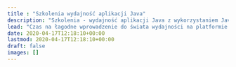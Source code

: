 ```yaml
---
title : "Szkolenia wydajność aplikacji Java"
description: "Szkolenia - wydajność aplikacji Java z wykorzystaniem Java Microbenchmark Harness (JMH), Java Flight Recorder, async profiler."
lead: "Czas na łagodne wprowadzenie do świata wydajności na platformie JVM."
date: 2020-04-17T12:18:10+00:00
lastmod: 2020-04-17T12:18:10+00:00
draft: false
images: []
---
```

